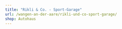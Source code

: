 ```yaml
---
title: "Rikli & Co. - Sport-Garage"
url: /wangen-an-der-aare/rikli-und-co-sport-garage/
shop: Autohaus
---
```

